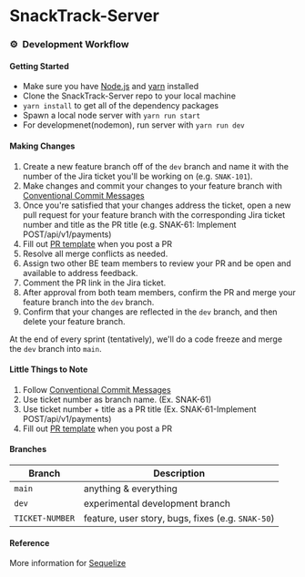 # SnackTrack-Server


### :gear:&nbsp;&nbsp;Development Workflow

#### Getting Started
* Make sure you have [Node.js](https://nodejs.org/en/) and [yarn](https://classic.yarnpkg.com/en/docs/install/) installed
* Clone the SnackTrack-Server repo to your local machine
* `yarn install` to get all of the dependency packages
* Spawn a local node server with `yarn run start`
* For developmenet(nodemon), run server with `yarn run dev`

#### Making Changes
1. Create a new feature branch off of the `dev` branch and name it with the number of the Jira ticket you'll be working on (e.g. `SNAK-101`).
2. Make changes and commit your changes to your feature branch with [Conventional Commit Messages](https://gist.github.com/qoomon/5dfcdf8eec66a051ecd85625518cfd13) 
3. Once you're satisfied that your changes address the ticket, open a new pull request for your feature branch with the corresponding Jira ticket number and title as the PR title (e.g. SNAK-61: Implement POST/api/v1/payments) 
4. Fill out [PR template](https://github.com/CPSC319-Galvanize/SnackTrack-Server/blob/dev/.github/pull_request_template.md) when you post a PR
5. Resolve all merge conflicts as needed.
6. Assign two other BE team members to review your PR and be open and available to address feedback.
7. Comment the PR link in the Jira ticket.
8. After approval from both team members, confirm the PR and merge your feature branch into the `dev` branch.
9. Confirm that your changes are reflected in the `dev` branch, and then delete your feature branch.

At the end of every sprint (tentatively), we'll do a code freeze and merge the `dev` branch into `main`.

#### Little Things to Note
1. Follow [Conventional Commit Messages](https://gist.github.com/qoomon/5dfcdf8eec66a051ecd85625518cfd13) 
2. Use ticket number as branch name. (Ex. SNAK-61)
3. Use ticket number + title as a PR title (Ex. SNAK-61-Implement POST/api/v1/payments)
4. Fill out [PR template](https://github.com/CPSC319-Galvanize/SnackTrack-Server/blob/dev/.github/pull_request_template.md) when you post a PR

#### Branches
| Branch | Description |
|--------|-------------|
| `main` | anything & everything |
| `dev` | experimental development branch |
| `TICKET-NUMBER` | feature, user story, bugs, fixes (e.g. `SNAK-50`) |


#### Reference
More information for [Sequelize](https://sequelize.org/master/index.html)
